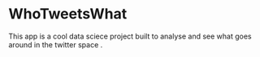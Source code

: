 # WhoTweetsWhat

This app is a cool data sciece project built to analyse and see what goes around in the twitter space .


